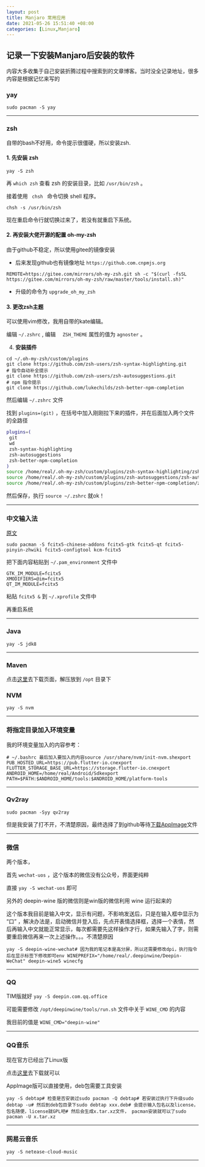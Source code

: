 ```yaml
---
layout: post
title: Manjaro 常用应用
date: 2021-05-26 15:51:40 +08:00
categories: [Linux,Manjaro]
---
```


## 记录一下安装Manjaro后安装的软件

内容大多收集于自己安装折腾过程中搜索到的文章博客。当时没全记录地址，很多内容是根据记忆来写的

### yay

```shell
sudo pacman -S yay
```

----

### zsh

自带的bash不好用，命令提示很僵硬，所以安装zsh.

#### 1. 先安装 zsh

```shell
yay -S zsh
```

再 ``which zsh`` 查看 zsh 的安装目录，比如 ``/usr/bin/zsh`` 。

接着使用 ``  chsh  `` 命令切换 shell 程序。

```shell
chsh -s /usr/bin/zsh
```

现在重启命令行就切换过来了，若没有就重启下系统。

#### 2. 再安装大佬开源的配置 oh-my-zsh

由于github不稳定，所以使用gitee的镜像安装

- 后来发现github也有镜像地址 `https://github.com.cnpmjs.org`

```shell
REMOTE=https://gitee.com/mirrors/oh-my-zsh.git sh -c "$(curl -fsSL https://gitee.com/mirrors/oh-my-zsh/raw/master/tools/install.sh)"
```

- 升级的命令为 `upgrade_oh_my_zsh`

#### 3. 更改zsh主题

可以使用vim修改，我用自带的kate编辑。

编辑 ``~/.zshrc`` , 编辑 ``  ZSH_THEME`` 属性的值为 ``agnoster`` 。

4. **安装插件**

```shell
cd ~/.oh-my-zsh/custom/plugins
git clone https://github.com/zsh-users/zsh-syntax-highlighting.git
# 指令自动补全提示
git clone https://github.com/zsh-users/zsh-autosuggestions.git
# npm 指令提示
git clone https://github.com/lukechilds/zsh-better-npm-completion
```

然后编辑 ``~/.zshrc`` 文件

找到 ``plugins=(git)`` ，在括号中加入刚刚拉下来的插件，并在后面加入两个文件的全路径

```sh
plugins=(
 git
 wd
 zsh-syntax-highlighting
 zsh-autosuggestions
 zsh-better-npm-completion
)
source /home/real/.oh-my-zsh/custom/plugins/zsh-syntax-highlighting/zsh-syntax-highlighting.zsh
source /home/real/.oh-my-zsh/custom/plugins/zsh-autosuggestions/zsh-autosuggestions.zsh
source /home/real/.oh-my-zsh/custom/plugins/zsh-better-npm-completion/zsh-better-npm-completion.plugin.zsh
```

然后保存，执行 ``source ~/.zshrc`` 就ok！

----

### 中文输入法

[原文](https://manateelazycat.github.io/linux/2020/06/19/fcitx5-is-awesome.html)

```shell
sudo pacman -S fcitx5-chinese-addons fcitx5-gtk fcitx5-qt fcitx5-pinyin-zhwiki fcitx5-configtool kcm-fcitx5
```

把下面内容粘贴到 ``~/.pam_environment`` 文件中

```
GTK_IM_MODULE=fcitx5
XMODIFIERS=@im=fcitx5
QT_IM_MODULE=fcitx5
```

粘贴  `fcitx5 &` 到 `~/.xprofile` 文件中

再重启系统

----

### Java

```shell
yay -S jdk8
```

----

### Maven

点击[这里](https://archive.apache.org/dist/maven/maven-3/)去下载页面，解压放到 `/opt` 目录下

### NVM

```shell
yay -S nvm
```

----

### 将指定目录加入环境变量

我的环境变量加入的内容参考：

```shell
# ~/.bashrc 最后加入要加入的内容source /usr/share/nvm/init-nvm.shexport PUB_HOSTED_URL=https://pub.flutter-io.cnexport FLUTTER_STORAGE_BASE_URL=https://storage.flutter-io.cnexport ANDROID_HOME=/home/real/Android/Sdkexport PATH=$PATH:$ANDROID_HOME/tools:$ANDROID_HOME/platform-tools
```



----

### Qv2ray

```shell
sudo pacman -Syy qv2ray
```

但是我安装了打不开，不清楚原因，最终选择了到github等待[下载AppImage](https://github.com/Qv2ray/Qv2ray/releases)文件

----

### 微信

两个版本，

首先 ``wechat-uos`` ，这个版本的微信没有公众号，界面更纯粹

直接 ``yay -S wechat-uos``  即可

另外的 deepin-wine 版的微信则是win版的微信利用 wine 运行起来的

这个版本我目前是输入中文，显示有问题，不影响发送后，只是在输入框中显示为 “口” ，解决办法是，启动微信并登入后，先点开表情选择框，选择一个表情，然后再输入中文就能正常显示，每次都需要先这样操作才行，如果先输入了字，则需要重启微信再来一次上述操作。。。不清楚原因

```shell
yay -S deepin-wine-wechat# 因为我的笔记本是高分屏，所以还需要修改dpi，执行指令后在显示标签下修改即可env WINEPREFIX="/home/real/.deepinwine/Deepin-WeChat" deepin-wine5 winecfg
```



----

### QQ

TIM版就好 ``yay -S deepin.com.qq.office``

可能需要修改 `/opt/deepinwine/tools/run.sh` 文件中关于 `WINE_CMD` 的内容

我目前的值是 `WINE_CMD="deepin-wine"`

----

### QQ音乐

现在官方已经出了Linux版

点击[这里](https://y.qq.com/download/download.html)去下载就可以

AppImage版可以直接使用，deb包需要工具安装

```shell
yay -S debtap# 检查是否安装过sudo pacman -Q debtap# 若安装过执行下升级sudo debtap -u# 然后到deb包目录下sudo debtap xxx.deb# 会提示输入包名以及license，包名随便，license就GPL吧# 然后会生成x.tar.xz文件， pacman安装就可以了sudo pacman -U x.tar.xz
```

----

### 网易云音乐

```shell
yay -S netease-cloud-music
```

----


